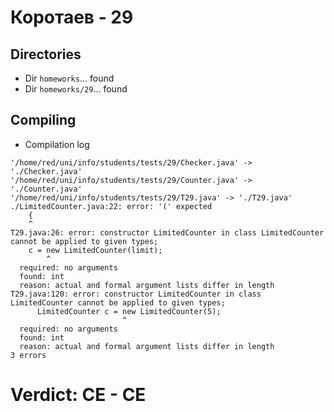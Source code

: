 # Коротаев - 29
## Directories
- Dir `homeworks`... found
- Dir `homeworks/29`... found
## Compiling
- Compilation log
```
'/home/red/uni/info/students/tests/29/Checker.java' -> './Checker.java'
'/home/red/uni/info/students/tests/29/Counter.java' -> './Counter.java'
'/home/red/uni/info/students/tests/29/T29.java' -> './T29.java'
./LimitedCounter.java:22: error: '(' expected
	{
	^
T29.java:26: error: constructor LimitedCounter in class LimitedCounter cannot be applied to given types;
    c = new LimitedCounter(limit);
        ^
  required: no arguments
  found: int
  reason: actual and formal argument lists differ in length
T29.java:120: error: constructor LimitedCounter in class LimitedCounter cannot be applied to given types;
      LimitedCounter c = new LimitedCounter(5);
                         ^
  required: no arguments
  found: int
  reason: actual and formal argument lists differ in length
3 errors

```
# Verdict: **CE** - CE

